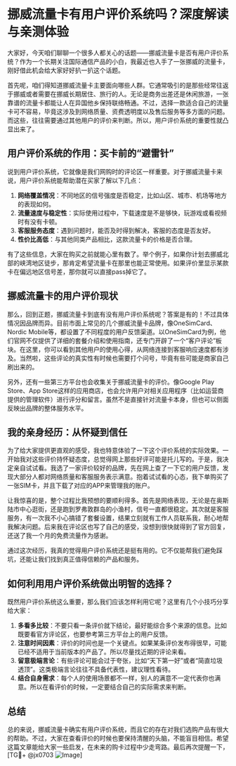 # 挪威流量卡有用户评价系统吗？深度解读与亲测体验

大家好，今天咱们聊聊一个很多人都关心的话题——挪威流量卡是否有用户评价系统？作为一个长期关注国际通信产品的小白，我最近也入手了一张挪威的流量卡，刚好借此机会给大家好好扒一扒这个话题。

首先呢，咱们得知道挪威流量卡主要面向哪些人群。它通常吸引的是那些经常往返于挪威或者需要在挪威长期居住、旅行的人。无论是商务出差还是休闲旅游，一张靠谱的流量卡都能让人在异国他乡保持联络畅通。不过，选择一款适合自己的流量卡可不容易，毕竟这涉及到网络质量、资费透明度以及售后服务等多方面的问题。而这些，往往需要通过其他用户的评价来判断。所以，用户评价系统的重要性就凸显出来了。

## 用户评价系统的作用：买卡前的“避雷针”

说到用户评价系统，它就像是我们网购时的评论区一样重要。对于挪威流量卡来说，用户评价系统能帮助潜在买家了解以下几点：

1. **网络覆盖情况**：不同地区的信号强度是否稳定，比如山区、城市、机场等地方的表现如何。
2. **流量速度与稳定性**：实际使用过程中，下载速度是不是够快，玩游戏或看视频时有没有卡顿。
3. **客服服务态度**：遇到问题时，能否及时得到解决，客服的态度是否友好。
4. **性价比高低**：与其他同类产品相比，这款流量卡的价格是否合理。

有了这些信息，大家在购买之前就能心里有数了。举个例子，如果你计划去挪威北部的峡湾地区徒步，那肯定希望流量卡在那里也能正常使用。如果评价里显示某款卡在偏远地区信号差，那你就可以直接pass掉它了。

## 挪威流量卡的用户评价现状

那么，回到正题，挪威流量卡到底有没有用户评价系统呢？答案是有的！不过具体情况因品牌而异。目前市面上常见的几个挪威流量卡品牌，像OneSimCard、Nordic Mobile等，都设置了不同程度的用户反馈渠道。以OneSimCard为例，他们官网不仅提供了详细的套餐介绍和使用指南，还专门开辟了一个“客户评论”板块。在这里，你可以看到其他用户的使用心得，从网络连接到客服响应速度都有涉及。当然啦，这些评论的真实性有时候也需要打个问号，毕竟有些可能是商家自己刷出来的。

另外，还有一些第三方平台也会收集关于挪威流量卡的评价。像Google Play Store、App Store这样的应用商店，也会允许用户对相关应用程序（比如运营商提供的管理软件）进行评分和留言。虽然不是直接针对流量卡本身，但也可以侧面反映出品牌的整体服务水平。

## 我的亲身经历：从怀疑到信任

为了给大家提供更直观的感受，我也特意体验了一下这个评价系统的实际效果。一开始我对这些评价持怀疑态度，总觉得网上那些好评可能是托儿写的。于是，我决定亲自试试看。我选了一家评价较好的品牌，先在网上查了一下它的用户反馈，发现大部分人都对网络质量和客服服务表示满意。抱着试试看的心态，我下单购买了一张SIM卡，并且下载了对应的APP来管理我的账户。

让我惊喜的是，整个过程比我预想的要顺利得多。首先是网络表现，无论是在奥斯陆市中心逛街，还是跑到罗弗敦群岛的小渔村，信号一直都很稳定。其次就是客服服务，有一次我不小心搞错了套餐设置，结果立刻就有工作人员联系我，耐心地帮我解决问题。后来我在评论区也写了自己的感受，没想到很快就得到了官方回复，还送了我一个月的免费流量作为感谢。

通过这次经历，我真的觉得用户评价系统还是挺有用的。它不仅能帮我们避免踩坑，还能让我们找到真正值得信赖的产品和服务。

## 如何利用用户评价系统做出明智的选择？

既然用户评价系统这么重要，那么我们应该怎样利用它呢？这里有几个小技巧分享给大家：

1. **多看多比较**：不要只看一条评价就下结论，最好能综合多个来源的信息。比如既要看官方评论区，也要参考第三方平台上的用户反馈。
2. **注意时间因素**：评价的时间也是一个关键点。如果某条评价发布得很早，可能已经不适用于当前版本的产品了。所以尽量找近期的评论来看。
3. **留意极端言论**：有些评论可能会过于夸张，比如“天下第一好”或者“简直垃圾透顶”。这类极端言论往往不具备代表性，建议理性看待。
4. **结合自身需求**：每个人的使用场景都不一样，别人的满意不一定代表你也满意。所以在看评价的时候，一定要结合自己的实际需求来判断。

## 总结

总的来说，挪威流量卡确实有用户评价系统，而且它的存在对我们选购产品有很大的帮助。不过，大家在查看评价的时候也要保持清醒的头脑，不能盲目相信。希望这篇文章能给大家一些启发，在未来的购卡过程中少走弯路。最后再次提醒一下，[TG💪+ @jx0703 ![Image](https://github.com/user-attachments/assets/dbca1d08-cadb-493c-b0ec-ad6f7a83f270)]